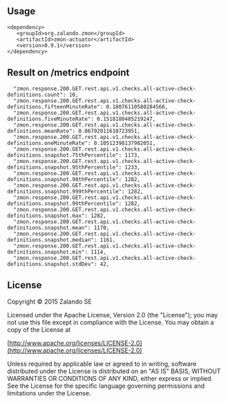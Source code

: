 ## Usage
```
<dependency>
   <groupId>org.zalando.zmon</groupId>
   <artifactId>zmon-actuator</artifactId>
   <version>0.9.1</version>
</dependency>
```

## Result on /metrics endpoint

```
  "zmon.response.200.GET.rest.api.v1.checks.all-active-check-definitions.count": 10,
  "zmon.response.200.GET.rest.api.v1.checks.all-active-check-definitions.fifteenMinuteRate": 0.18076110580284566,
  "zmon.response.200.GET.rest.api.v1.checks.all-active-check-definitions.fiveMinuteRate": 0.1518180485219247,
  "zmon.response.200.GET.rest.api.v1.checks.all-active-check-definitions.meanRate": 0.06792011610723951,
  "zmon.response.200.GET.rest.api.v1.checks.all-active-check-definitions.oneMinuteRate": 0.10512398137982051,
  "zmon.response.200.GET.rest.api.v1.checks.all-active-check-definitions.snapshot.75thPercentile": 1173,
  "zmon.response.200.GET.rest.api.v1.checks.all-active-check-definitions.snapshot.95thPercentile": 1233,
  "zmon.response.200.GET.rest.api.v1.checks.all-active-check-definitions.snapshot.98thPercentile": 1282,
  "zmon.response.200.GET.rest.api.v1.checks.all-active-check-definitions.snapshot.999thPercentile": 1282,
  "zmon.response.200.GET.rest.api.v1.checks.all-active-check-definitions.snapshot.99thPercentile": 1282,
  "zmon.response.200.GET.rest.api.v1.checks.all-active-check-definitions.snapshot.max": 1282,
  "zmon.response.200.GET.rest.api.v1.checks.all-active-check-definitions.snapshot.mean": 1170,
  "zmon.response.200.GET.rest.api.v1.checks.all-active-check-definitions.snapshot.median": 1161,
  "zmon.response.200.GET.rest.api.v1.checks.all-active-check-definitions.snapshot.min": 1114,
  "zmon.response.200.GET.rest.api.v1.checks.all-active-check-definitions.snapshot.stdDev": 42,
```

## License

Copyright © 2015 Zalando SE

Licensed under the Apache License, Version 2.0 (the "License");
you may not use this file except in compliance with the License.
You may obtain a copy of the License at

   [http://www.apache.org/licenses/LICENSE-2.0](http://www.apache.org/licenses/LICENSE-2.0)

Unless required by applicable law or agreed to in writing, software
distributed under the License is distributed on an "AS IS" BASIS,
WITHOUT WARRANTIES OR CONDITIONS OF ANY KIND, either express or implied.
See the License for the specific language governing permissions and
limitations under the License.
